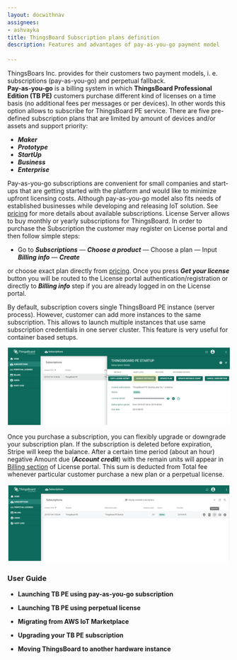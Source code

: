 ```yaml
---
layout: docwithnav
assignees:
- ashvayka
title: ThingsBoard Subscription plans definition 
description: Features and advantages of pay-as-you-go payment model

---
```


ThingsBoars Inc. provides for their customers two payment models, i. e. subscriptions (pay-as-you-go) and perpetual fallback.   
**Pay-as-you-go** is a billing system in which **ThingsBoard Professional Edition (TB PE)** customers purchase different kind of licenses on a time basis (no additional fees per messages or per devices). In other words this option allows to subscribe for ThingsBoard PE service. 
There are five pre-defined subscription plans that are limited by amount of devices and/or assets and support priority:

- ***Maker***
- ***Prototype***
- ***StartUp***
- ***Business***
- ***Enterprise***

Pay-as-you-go subscriptions are convenient for small companies and start-ups that are getting started with the platform and would like to minimize upfront licensing costs. Although pay-as-you-go model also fits needs of established businesses while developing and releasing IoT solution. See [pricing](https://thingsboard.io/pricing/) for more details about available subscriptions. 
License Server allows to buy monthly or yearly subscriptions for ThingsBoard. In order to purchase the Subscription the customer may register on License portal and then follow simple steps: 
- Go to ***Subscriptions*** — ***Choose a product*** — Choose a plan — Input ***Billing info*** — ***Create***

or choose exact plan directly from [pricing](https://thingsboard.io/pricing/). Once you press ***Get your license*** button you will be routed to the License portal authentication/registration or directly to ***Billing info*** step if you are already logged in on the License portal. 


By default, subscription covers single ThingsBoard PE instance (server process). However, customer can add more instances to the same subscription. This allows to launch multiple instances that use same subscription credentials in one server cluster.
This feature is very useful for container based setups.

![image](/images/license/manageInstance.png)  

Once you purchase a subscription, you can flexibly upgrade or downgrade your subscription plan. If the subscription is deleted before expiration, Stripe will keep the balance. After a certain time period (about an hour) negative Amount due (***Account credit***) with the remain units will appear in [Billing section](/products/license-server/billing-info/) of License portal. This sum is deducted from Total fee whenever particular customer purchase a new plan or a perpetual license.

![image](/images/license/subscription.png)  
 

### User Guide

 - **Launching TB PE using pay-as-you-go subscription**
 
 - **Launching TB PE using perpetual license**
 
 - **Migrating from AWS IoT Marketplace**
 
 - **Upgrading your TB PE subscription** 
 
 - **Moving ThingsBoard to another hardware instance** 


